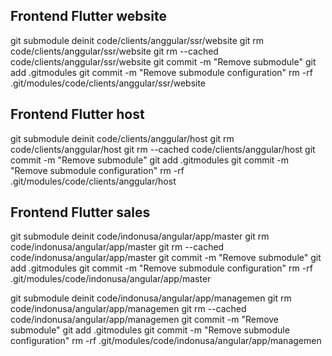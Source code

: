 
## Frontend Flutter website
git submodule deinit code/clients/anggular/ssr/website
git rm code/clients/anggular/ssr/website
git rm --cached code/clients/anggular/ssr/website
git commit -m "Remove submodule"
git add .gitmodules
git commit -m "Remove submodule configuration"
rm -rf .git/modules/code/clients/anggular/ssr/website

## Frontend Flutter host
git submodule deinit code/clients/anggular/host
git rm code/clients/anggular/host
git rm --cached code/clients/anggular/host
git commit -m "Remove submodule"
git add .gitmodules
git commit -m "Remove submodule configuration"
rm -rf .git/modules/code/clients/anggular/host

## Frontend Flutter sales

git submodule deinit code/indonusa/angular/app/master
git rm code/indonusa/angular/app/master
git rm --cached code/indonusa/angular/app/master
git commit -m "Remove submodule"
git add .gitmodules
git commit -m "Remove submodule configuration"
rm -rf .git/modules/code/indonusa/angular/app/master




git submodule deinit code/indonusa/angular/app/managemen
git rm  code/indonusa/angular/app/managemen
git rm --cached  code/indonusa/angular/app/managemen
git commit -m "Remove submodule"
git add .gitmodules
git commit -m "Remove submodule configuration"
rm -rf .git/modules/code/indonusa/angular/app/managemen



